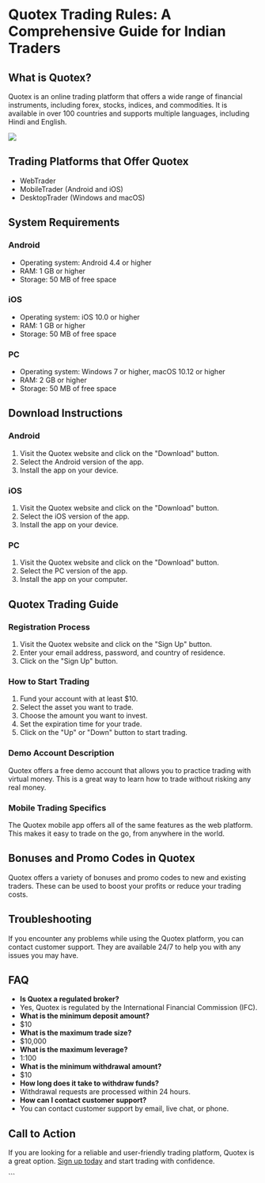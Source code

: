 # Quotex Trading Rules: A Comprehensive Guide for Indian Traders

## What is Quotex?

Quotex is an online trading platform that offers a wide range of
financial instruments, including forex, stocks, indices, and
commodities. It is available in over 100 countries and supports multiple
languages, including Hindi and English.

[![](https://static.quotex.io/files/4_en/300_250.jpg)](https://traff.sbs/brokerqxlid)

## Trading Platforms that Offer Quotex

-   WebTrader
-   MobileTrader (Android and iOS)
-   DesktopTrader (Windows and macOS)

## System Requirements

### Android

-   Operating system: Android 4.4 or higher
-   RAM: 1 GB or higher
-   Storage: 50 MB of free space

### iOS

-   Operating system: iOS 10.0 or higher
-   RAM: 1 GB or higher
-   Storage: 50 MB of free space

### PC

-   Operating system: Windows 7 or higher, macOS 10.12 or higher
-   RAM: 2 GB or higher
-   Storage: 50 MB of free space

## Download Instructions

### Android

1.  Visit the Quotex website and click on the "Download" button.
2.  Select the Android version of the app.
3.  Install the app on your device.

### iOS

1.  Visit the Quotex website and click on the "Download" button.
2.  Select the iOS version of the app.
3.  Install the app on your device.

### PC

1.  Visit the Quotex website and click on the "Download" button.
2.  Select the PC version of the app.
3.  Install the app on your computer.

## Quotex Trading Guide

### Registration Process

1.  Visit the Quotex website and click on the "Sign Up" button.
2.  Enter your email address, password, and country of residence.
3.  Click on the "Sign Up" button.

### How to Start Trading

1.  Fund your account with at least \$10.
2.  Select the asset you want to trade.
3.  Choose the amount you want to invest.
4.  Set the expiration time for your trade.
5.  Click on the "Up" or "Down" button to start trading.

### Demo Account Description

Quotex offers a free demo account that allows you to practice trading
with virtual money. This is a great way to learn how to trade without
risking any real money.

### Mobile Trading Specifics

The Quotex mobile app offers all of the same features as the web
platform. This makes it easy to trade on the go, from anywhere in the
world.

## Bonuses and Promo Codes in Quotex

Quotex offers a variety of bonuses and promo codes to new and existing
traders. These can be used to boost your profits or reduce your trading
costs.

## Troubleshooting

If you encounter any problems while using the Quotex platform, you can
contact customer support. They are available 24/7 to help you with any
issues you may have.

## FAQ

-   **Is Quotex a regulated broker?**
-   Yes, Quotex is regulated by the International Financial Commission
    (IFC).
-   **What is the minimum deposit amount?**
-   \$10
-   **What is the maximum trade size?**
-   \$10,000
-   **What is the maximum leverage?**
-   1:100
-   **What is the minimum withdrawal amount?**
-   \$10
-   **How long does it take to withdraw funds?**
-   Withdrawal requests are processed within 24 hours.
-   **How can I contact customer support?**
-   You can contact customer support by email, live chat, or phone.

## Call to Action

If you are looking for a reliable and user-friendly trading platform,
Quotex is a great option. [Sign up
today](\%22https://traff.sbs/brokerqxsignup\%22) and start trading with
confidence.

\`\`\`


